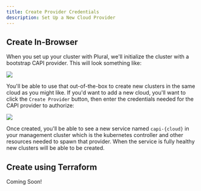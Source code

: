 ```yaml
---
title: Create Provider Credentials
description: Set Up a New Cloud Provider
---
```


## Create In-Browser

When you set up your cluster with Plural, we'll initialize the cluster with a bootstrap CAPI provider. This will look something like:

![](/assets/deployments/cluster-providers.png)

You'll be able to use that out-of-the-box to create new clusters in the same cloud as you might like. If you'd want to add a new cloud, you'll want to click the `Create Provider` button, then enter the credentials needed for the CAPI provider to authorize:

![](/assets/deployments/create-provider.png)

Once created, you'll be able to see a new service named `capi-{cloud}` in your management cluster which is the kubernetes controller and other resources needed to spawn that provider. When the service is fully healthy new clusters will be able to be created.

## Create using Terraform

Coming Soon!
